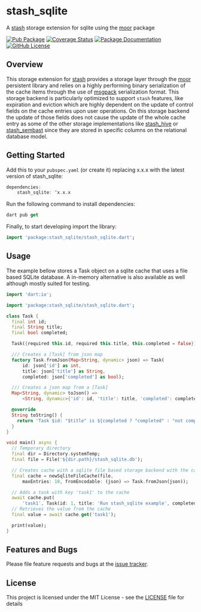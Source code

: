 # stash_sqlite
A [stash](https://github.com/ivoleitao/stash) storage extension for sqlite using the [moor](https://pub.dev/packages/moor) package

[![Pub Package](https://img.shields.io/pub/v/stash_sqlite.svg?style=flat-square)](https://pub.dartlang.org/packages/stash_sqlite)
[![Coverage Status](https://codecov.io/gh/ivoleitao/stash/graph/badge.svg?flag=stash_sqlite)](https://codecov.io/gh/ivoleitao/stash)
[![Package Documentation](https://img.shields.io/badge/doc-stash_sqlite-blue.svg)](https://www.dartdocs.org/documentation/stash_sqlite/latest)
[![GitHub License](https://img.shields.io/badge/License-MIT-yellow.svg)](https://opensource.org/licenses/MIT)

## Overview

This storage extension for [stash](https://pub.dartlang.org/packages/stash) provides a storage layer through the [moor](https://pub.dev/packages/moor) persistent library and relies on a highly performing binary serialization of the cache items through the use of [msgpack](https://msgpack.org) serialization format. This storage backend is particularly optimized to support `stash` features, like expiration and eviction which are highly dependent on the update of control fields on the cache entries upon user operations. On this storage backend the update of those fields does not cause the update of the whole cache entry as some of the other storage implementations like [stash_hive](https://pub.dartlang.org/packages/stash_hive) or [stash_sembast](https://pub.dartlang.org/packages/stash_sembast) since they are stored in specific columns on the relational database model.

## Getting Started

Add this to your `pubspec.yaml` (or create it) replacing x.x.x with the latest version of stash_sqlite:

```dart
dependencies:
    stash_sqlite: ^x.x.x
```

Run the following command to install dependencies:

```dart
dart pub get
```

Finally, to start developing import the library:

```dart
import 'package:stash_sqlite/stash_sqlite.dart';
```

## Usage

The example bellow stores a Task object on a sqlite cache that uses a file based SQLite database. A in-memory alternative is also available as well although mostly suited for testing.

```dart
import 'dart:io';

import 'package:stash_sqlite/stash_sqlite.dart';

class Task {
  final int id;
  final String title;
  final bool completed;

  Task({required this.id, required this.title, this.completed = false});

  /// Creates a [Task] from json map
  factory Task.fromJson(Map<String, dynamic> json) => Task(
      id: json['id'] as int,
      title: json['title'] as String,
      completed: json['completed'] as bool);

  /// Creates a json map from a [Task]
  Map<String, dynamic> toJson() =>
      <String, dynamic>{'id': id, 'title': title, 'completed': completed};

  @override
  String toString() {
    return 'Task $id: "$title" is ${completed ? "completed" : "not completed"}';
  }
}

void main() async {
  // Temporary directory
  final dir = Directory.systemTemp;
  final file = File('${dir.path}/stash_sqlite.db');

  // Creates cache with a sqlite file based storage backend with the capacity of 10 entries
  final cache = newSqliteFileCache(file,
      maxEntries: 10, fromEncodable: (json) => Task.fromJson(json));

  // Adds a task with key 'task1' to the cache
  await cache.put(
      'task1', Task(id: 1, title: 'Run stash_sqlite example', completed: true));
  // Retrieves the value from the cache
  final value = await cache.get('task1');

  print(value);
}
```

## Features and Bugs

Please file feature requests and bugs at the [issue tracker][tracker].

[tracker]: https://github.com/ivoleitao/stash/issues/new

## License

This project is licensed under the MIT License - see the [LICENSE](https://github.com/ivoleitao/stash/blob/develop/packages/stash_hive/LICENSE) file for details